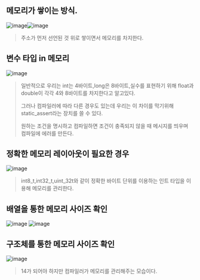 ## 메모리가 쌓이는 방식.
![image](https://user-images.githubusercontent.com/80379900/115171839-e9d32b80-a0fe-11eb-9709-9f3faaaf2e26.png)![image](https://user-images.githubusercontent.com/80379900/115171730-ac6e9e00-a0fe-11eb-9851-1074d9897943.png)

>주소가 먼저 선언된 것 위로 쌓이면서 메모리를 차지한다.
>
## 변수 타입 in 메모리
![image](https://user-images.githubusercontent.com/80379900/115172244-d2487280-a0ff-11eb-976e-864d1e920f2b.png)
>일반적으로 우리는 int는 4바이트,long은 8바이트,실수를 표현하기 위해 float과 double이 각각 4와 8바이트를 차지한다고 알고있다.
>
>그러나 컴파일러에 따라 다른 경우도 있는데 우리는 이 차이를 막기위해 static_assert라는 장치를 쓸 수 있다.
>
>원하는 조건을 명시하고 컴파일하면 조건이 충족되지 않을 때 메시지를 띄우며 컴파일에 에러를 만든다.

## 정확한 메모리 레이아웃이 필요한 경우
![image](https://user-images.githubusercontent.com/80379900/115172790-f3f62980-a100-11eb-98ee-2dd78c65f449.png)
>int8_t,int32_t,uint_32t와 같이 정확한 바이트 단위를 이용하는 인트 타입을 이용해 메모리를 관리한다.

## 배열을 통한 메모리 사이즈 확인
![image](https://user-images.githubusercontent.com/80379900/115173383-26545680-a102-11eb-964d-2cc2f2ef5a6f.png)
![image](https://user-images.githubusercontent.com/80379900/115174474-42f18e00-a104-11eb-91e0-6454458130b2.png)

## 구조체를 통한 메모리 사이즈 확인
![image](https://user-images.githubusercontent.com/80379900/115175059-4f2a1b00-a105-11eb-943c-9eec3f7b14ad.png)
> 14가 되어야 하지만 컴파일러가 메모리를 관리해주는 모습이다.
